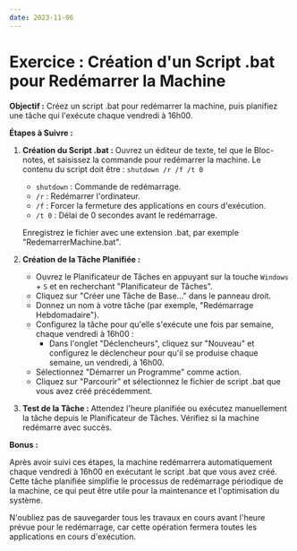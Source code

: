 ```yaml
---
date: 2023-11-06
---
```

# Exercice : Création d'un Script .bat pour Redémarrer la Machine

**Objectif :** Créez un script .bat pour redémarrer la machine, puis planifiez une tâche qui l'exécute chaque vendredi à 16h00.

**Étapes à Suivre :**

1. **Création du Script .bat :** Ouvrez un éditeur de texte, tel que le Bloc-notes, et saisissez la commande pour redémarrer la machine. Le contenu du script doit être : `shutdown /r /f /t 0`
    
    - `shutdown` : Commande de redémarrage.
    - `/r` : Redémarrer l'ordinateur.
    - `/f` : Forcer la fermeture des applications en cours d'exécution.
    - `/t 0` : Délai de 0 secondes avant le redémarrage.
    
    Enregistrez le fichier avec une extension .bat, par exemple "RedemarrerMachine.bat".
    
2. **Création de la Tâche Planifiée :**
    
    - Ouvrez le Planificateur de Tâches en appuyant sur la touche `Windows` + `S` et en recherchant "Planificateur de Tâches".
    - Cliquez sur "Créer une Tâche de Base..." dans le panneau droit.
    - Donnez un nom à votre tâche (par exemple, "Redémarrage Hebdomadaire").
    - Configurez la tâche pour qu'elle s'exécute une fois par semaine, chaque vendredi à 16h00 :
        - Dans l'onglet "Déclencheurs", cliquez sur "Nouveau" et configurez le déclencheur pour qu'il se produise chaque semaine, un vendredi, à 16h00.
    - Sélectionnez "Démarrer un Programme" comme action.
    - Cliquez sur "Parcourir" et sélectionnez le fichier de script .bat que vous avez créé précédemment.
3. **Test de la Tâche :** Attendez l'heure planifiée ou exécutez manuellement la tâche depuis le Planificateur de Tâches. Vérifiez si la machine redémarre avec succès.
    

**Bonus :**

Après avoir suivi ces étapes, la machine redémarrera automatiquement chaque vendredi à 16h00 en exécutant le script .bat que vous avez créé. Cette tâche planifiée simplifie le processus de redémarrage périodique de la machine, ce qui peut être utile pour la maintenance et l'optimisation du système.

N'oubliez pas de sauvegarder tous les travaux en cours avant l'heure prévue pour le redémarrage, car cette opération fermera toutes les applications en cours d'exécution.